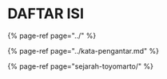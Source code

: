 # DAFTAR ISI

{% page-ref page="../" %}

{% page-ref page="../kata-pengantar.md" %}

{% page-ref page="sejarah-toyomarto/" %}





